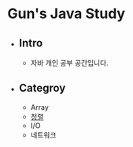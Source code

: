 # Gun's Java Study 

  + ## Intro 
    + 자바 개인 공부 공간입니다. 
    
  + ## Categroy
  
    + Array
    + [정렬](https://github.com/senspond20/powergun/tree/master/정렬)
    + I/O
    + 네트워크
